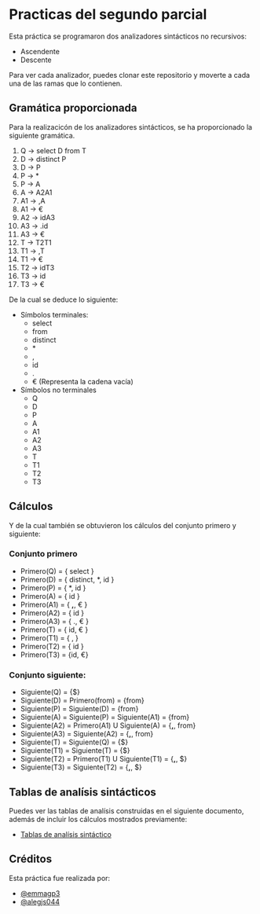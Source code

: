 # Practicas del segundo parcial

Esta práctica se programaron dos analizadores sintácticos no recursivos:

- Ascendente
- Descente

Para ver cada analizador, puedes clonar este repositorio y moverte a cada una de las ramas que lo contienen.

## Gramática proporcionada

Para la realizacicón de los analizadores sintácticos, se ha proporcionado la siguiente gramática.

1. Q -> select D from T
2. D -> distinct P
3. D -> P
4. P -> \*
5. P -> A
6. A -> A2A1
7. A1 -> ,A
8. A1 -> €
9. A2 -> idA3
10. A3 -> .id
11. A3 -> €
12. T -> T2T1
13. T1 -> ,T
14. T1 -> €
15. T2 -> idT3
16. T3 -> id
17. T3 -> €

De la cual se deduce lo siguiente:

- Símbolos terminales:
  - select
  - from
  - distinct
  - \*
  - ,
  - id
  - .
  - € (Representa la cadena vacía)
- Símbolos no terminales
  - Q
  - D
  - P
  - A
  - A1
  - A2
  - A3
  - T
  - T1
  - T2
  - T3

## Cálculos

Y de la cual también se obtuvieron los cálculos del conjunto primero y siguiente:

### Conjunto primero

- Primero(Q) = { select }
- Primero(D) = { distinct, \*, id }
- Primero(P) = { \*, id }
- Primero(A) = { id }
- Primero(A1) = { **,**, € }
- Primero(A2) = { id }
- Primero(A3) = { ., € }
- Primero(T) = { id, € }
- Primero(T1) = { , }
- Primero(T2) = { id }
- Primero(T3) = {id, €}

### Conjunto siguiente:

- Siguiente(Q) = {\$}
- Siguiente(D) = Primero(from) = {from}
- Siguiente(P) = Siguiente(D) = {from}
- Siguiente(A) = Siguiente(P) = Siguiente(A1) = {from}
- Siguiente(A2) = Primero(A1) U Siguiente(A) = {**,**, from}
- Siguiente(A3) = Siguiente(A2) = {**,**, from}
- Siguiente(T) = Siguiente(Q) = {\$}
- Siguiente(T1) = Siguiente(T) = {\$}
- Siguiente(T2) = Primero(T1) U Siguiente(T1) = {**,**, $}
- Siguiente(T3) = Siguiente(T2) = {**,**, \$}

## Tablas de analísis sintácticos

Puedes ver las tablas de analísis construidas en el siguiente documento, además de incluir los cálculos mostrados previamente:

- [Tablas de analísis sintáctico](https://docs.google.com/document/d/1wqWQSgKlGlUXk_W-NpTmwMXvP3sl_ZFnuZ4UW74b6Mg/edit?usp=sharing)

## Créditos

Esta práctica fue realizada por:

- [@emmagp3](https://github.com/emmagp3)
- [@alegjs044](https://github.com/alegjs044)
